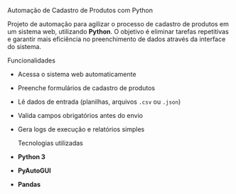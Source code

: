 Automação de Cadastro de Produtos com Python

Projeto de automação para agilizar o processo de cadastro de produtos em um sistema web, utilizando **Python**. O objetivo é eliminar tarefas repetitivas e garantir mais eficiência no preenchimento de dados através da interface do sistema.

 Funcionalidades
- Acessa o sistema web automaticamente
- Preenche formulários de cadastro de produtos
- Lê dados de entrada (planilhas, arquivos `.csv` ou `.json`)
- Valida campos obrigatórios antes do envio
- Gera logs de execução e relatórios simples

  Tecnologias utilizadas
- **Python 3**
- **PyAutoGUI**
- **Pandas** 
